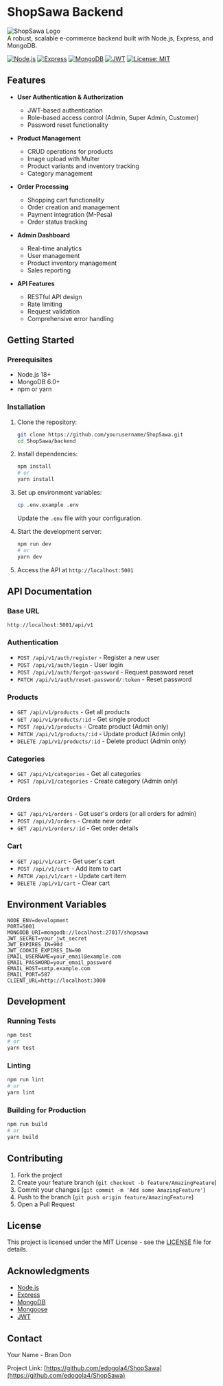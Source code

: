 # ShopSawa Backend

![ShopSawa Logo](https://via.placeholder.com/150x50?text=ShopSawa)  
A robust, scalable e-commerce backend built with Node.js, Express, and MongoDB.

[![Node.js](https://img.shields.io/badge/Node.js-18+-339933?logo=node.js&logoColor=white)](https://nodejs.org/)
[![Express](https://img.shields.io/badge/Express-000000?logo=express&logoColor=white)](https://expressjs.com/)
[![MongoDB](https://img.shields.io/badge/MongoDB-47A248?logo=mongodb&logoColor=white)](https://www.mongodb.com/)
[![JWT](https://img.shields.io/badge/JWT-000000?logo=jsonwebtokens&logoColor=white)](https://jwt.io/)
[![License: MIT](https://img.shields.io/badge/License-MIT-yellow.svg)](https://opensource.org/licenses/MIT)

## Features

- **User Authentication & Authorization**
  - JWT-based authentication
  - Role-based access control (Admin, Super Admin, Customer)
  - Password reset functionality

- **Product Management**
  - CRUD operations for products
  - Image upload with Multer
  - Product variants and inventory tracking
  - Category management

- **Order Processing**
  - Shopping cart functionality
  - Order creation and management
  - Payment integration (M-Pesa)
  - Order status tracking

- **Admin Dashboard**
  - Real-time analytics
  - User management
  - Product inventory management
  - Sales reporting

- **API Features**
  - RESTful API design
  - Rate limiting
  - Request validation
  - Comprehensive error handling

## Getting Started

### Prerequisites

- Node.js 18+
- MongoDB 6.0+
- npm or yarn

### Installation

1. Clone the repository:
   ```bash
   git clone https://github.com/yourusername/ShopSawa.git
   cd ShopSawa/backend
   ```

2. Install dependencies:
   ```bash
   npm install
   # or
   yarn install
   ```

3. Set up environment variables:
   ```bash
   cp .env.example .env
   ```
   Update the `.env` file with your configuration.

4. Start the development server:
   ```bash
   npm run dev
   # or
   yarn dev
   ```

5. Access the API at `http://localhost:5001`

## API Documentation

### Base URL
```
http://localhost:5001/api/v1
```

### Authentication
- `POST /api/v1/auth/register` - Register a new user
- `POST /api/v1/auth/login` - User login
- `POST /api/v1/auth/forgot-password` - Request password reset
- `PATCH /api/v1/auth/reset-password/:token` - Reset password

### Products
- `GET /api/v1/products` - Get all products
- `GET /api/v1/products/:id` - Get single product
- `POST /api/v1/products` - Create product (Admin only)
- `PATCH /api/v1/products/:id` - Update product (Admin only)
- `DELETE /api/v1/products/:id` - Delete product (Admin only)

### Categories
- `GET /api/v1/categories` - Get all categories
- `POST /api/v1/categories` - Create category (Admin only)

### Orders
- `GET /api/v1/orders` - Get user's orders (or all orders for admin)
- `POST /api/v1/orders` - Create new order
- `GET /api/v1/orders/:id` - Get order details

### Cart
- `GET /api/v1/cart` - Get user's cart
- `POST /api/v1/cart` - Add item to cart
- `PATCH /api/v1/cart` - Update cart item
- `DELETE /api/v1/cart` - Clear cart

## Environment Variables

```env
NODE_ENV=development
PORT=5001
MONGODB_URI=mongodb://localhost:27017/shopsawa
JWT_SECRET=your_jwt_secret
JWT_EXPIRES_IN=90d
JWT_COOKIE_EXPIRES_IN=90
EMAIL_USERNAME=your_email@example.com
EMAIL_PASSWORD=your_email_password
EMAIL_HOST=smtp.example.com
EMAIL_PORT=587
CLIENT_URL=http://localhost:3000
```

## Development

### Running Tests
```bash
npm test
# or
yarn test
```

### Linting
```bash
npm run lint
# or
yarn lint
```

### Building for Production
```bash
npm run build
# or
yarn build
```

## Contributing

1. Fork the project
2. Create your feature branch (`git checkout -b feature/AmazingFeature`)
3. Commit your changes (`git commit -m 'Add some AmazingFeature'`)
4. Push to the branch (`git push origin feature/AmazingFeature`)
5. Open a Pull Request

## License

This project is licensed under the MIT License - see the [LICENSE](LICENSE) file for details.

## Acknowledgments

- [Node.js](https://nodejs.org/)
- [Express](https://expressjs.com/)
- [MongoDB](https://www.mongodb.com/)
- [Mongoose](https://mongoosejs.com/)
- [JWT](https://jwt.io/)

## Contact

Your Name - Bran Don

Project Link: [https://github.com/edogola4/ShopSawa](https://github.com/edogola4/ShopSawa)
